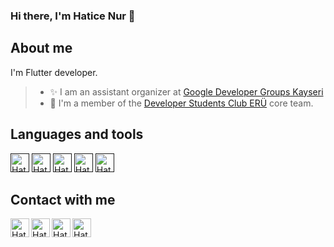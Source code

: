 ### Hi there, I'm Hatice Nur 👋

                                                           
## About me
I'm Flutter developer.


> - ✨ I am an assistant organizer at [Google Developer Groups Kayseri](https://gdg.community.dev/gdg-kayseri/) 
> - 💫 I'm a member of the [Developer Students Club ERÜ](https://gdsc.community.dev/erciyes-university/) core team.


## Languages and tools
<p align="start">
<a href=""><img align="" src="https://user-images.githubusercontent.com/70744158/155850330-9da97a61-2a54-40d8-9044-7049ed4ad794.png" alt="Hatice Nur Coşkun | Medium" width="30px"/></a>  
<a href=""><img align="" src="https://user-images.githubusercontent.com/70744158/155850567-c72904c5-d8a3-4762-89b8-50f4757d6313.png" alt="Hatice Nur Coşkun | Medium" width="30px"/></a>  
<a href=""><img align="" src="https://cdn.iconscout.com/icon/free/png-128/c-58-1175247.png" alt="Hatice Nur Coşkun | Medium" width="30px"/></a>  
<a href=""><img align="" src="https://cdn.iconscout.com/icon/free/png-128/flutter-2038877-1720090.png" alt="Hatice Nur Coşkun | Medium" width="30px"/></a>  
<a href=""><img align="" src="https://img.icons8.com/color/2x/dart.png" alt="Hatice Nur Coşkun | Medium" width="30px"/></a>  
</p>



## Contact with me

<a href="https://www.linkedin.com/in/hatice-nur-co%C5%9Fkun-6b59411ab/"><img align="left" src="https://raw.githubusercontent.com/yushi1007/yushi1007/main/images/linkedin.svg" alt="Hatice Nur Coşkun | LinkedIn" width="30px"/></a>
<a href="https://medium.com/@haticenurcoskun00"><img align="left" src="https://user-images.githubusercontent.com/70744158/155838703-b34f8b4b-9a10-4c88-ad51-60d9eb671b22.png" alt="Hatice Nur Coşkun | Medium" width="30px"/></a>
<a href="https://twitter.com/HaticenurCskun"><img align="left" src="https://user-images.githubusercontent.com/70744158/155837911-430a73ea-687b-4edb-9130-867d543241d6.png" alt="Hatice Nur Coşkun | Medium" width="30px"/></a>
<a href="https://www.mobiler.dev/profile/haticenurcoskun00/blog-posts"><img align="left" src="https://pbs.twimg.com/profile_images/1233768779945062400/OCZ3smfR_400x400.jpg" alt="Hatice Nur Coşkun | Medium" width="30px"/></a>


